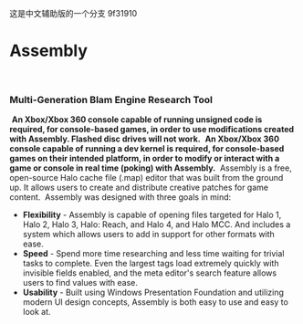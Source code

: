 这是中文辅助版的一个分支 9f31910

# Assembly
﻿
### Multi-Generation Blam Engine Research Tool ###
﻿
__An Xbox/Xbox 360 console capable of running unsigned code is required, for console-based games, in order to use modifications created with Assembly. Flashed disc drives will not work.__
﻿
__An Xbox/Xbox 360 console capable of running a dev kernel is required, for console-based games on their intended platform, in order to modify or interact with a game or console in real time (poking) with Assembly.__
﻿
Assembly is a free, open-source Halo cache file (.map) editor that was built from the ground up. It allows users to create and distribute creative patches for game content.
﻿
Assembly was designed with three goals in mind: 
﻿
* __Flexibility__ - Assembly is capable of opening files targeted for Halo 1, Halo 2, Halo 3, Halo: Reach, and Halo 4, and Halo MCC. And includes a system which allows users to add in support for other formats with ease.
* __Speed__ - Spend more time researching and less time waiting for trivial tasks to complete. Even the largest tags load extremely quickly with invisible fields enabled, and the meta editor's search feature allows users to find values with ease.
* __Usability__ - Built using Windows Presentation Foundation and utilizing modern UI design concepts, Assembly is both easy to use and easy to look at.
